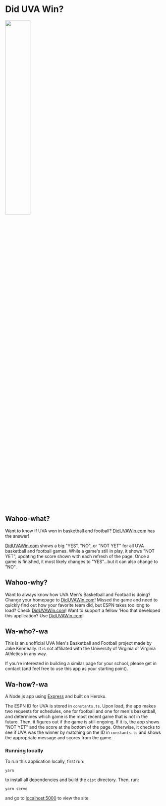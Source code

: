 # Did UVA Win?

<img height="40%" width="40%" src="https://i.imgur.com/KSeFkJy.png">

## Wahoo-what?
Want to know if UVA won in basketball and football? [DidUVAWin.com](http://diduvawin.com) has the answer!

[DidUVAWin.com](http://diduvawin.com) shows a big "YES", "NO", or "NOT YET" for all UVA basketball and football games. While a game's still in play, it shows "NOT YET", updating the score shown with each refresh of the page. Once a game is finished, it most likely changes to "YES"...but it can also change to "NO".

## Wahoo-why?
Want to always know how UVA Men's Basketball and Football is doing? Change your homepage to [DidUVAWin.com](http://diduvawin.com)! Missed the game and need to quickly find out how your favorite team did, but ESPN takes too long to load? Check [DidUVAWin.com](http://diduvawin.com)! Want to support a fellow 'Hoo that developed this application? Use [DidUVAWin.com](http://diduvawin.com)!

## Wa-who?-wa
This is an unofficial UVA Men's Basketball and Football project made by Jake Kenneally. It is not affiliated with the University of Virginia or Virginia Athletics in any way.

If you're interested in building a similar page for your school, please get in contact (and feel free to use this app as your starting point).

## Wa-how?-wa
A Node.js app using [Express](http://expressjs.com/) and built on Heroku.

The ESPN ID for UVA is stored in `constants.ts`. Upon load, the app makes two requests for schedules, one for football and one for men's basketball, and determines which game is the most recent game that is not in the future. Then, it figures out if the game is still ongoing. If it is, the app shows "NOT YET" and the score at the bottom of the page. Otherwise, it checks to see if UVA was the winner by matching on the ID in `constants.ts` and shows the appropriate message and scores from the game.

### Running locally
To run this application locally, first run:

    yarn
    
to install all dependencies and build the `dist` directory. Then, run:

    yarn serve
    
and go to [localhost:5000](http://localhost:5000) to view the site.

